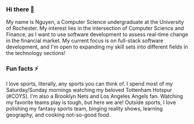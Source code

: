 ### Hi there 👋 

My name is Nguyen, a Computer Science undergraduate at the University of Rochester. My interest lies in the intersection of Computer Science and Finance, as I want to use software development to assess real-time change in the financial market. My current focus is on full-stack software development, and I'm open to expanding my skill sets into different fields in the technology sections!

### Fun facts ⚡

I love sports, literally, any sports you can think of. I spend most of my Saturday/Sunday mornings watching my beloved Tottenham Hotspur (#COYS). I'm also a Brooklyn Nets and Los Angeles Angels fan. Watching my favorite teams play is tough, but here we are! Outside sports, I love polishing my fantasy sports team, binging reality shows, learning geography, and cooking not-so-good food.


<!--
**phuc-nguyen-tran/phuc-nguyen-tran** is a ✨ _special_ ✨ repository because its `README.md` (this file) appears on your GitHub profile.

Here are some ideas to get you started:

- 🔭 I’m currently working on ...
- 🌱 I’m currently learning ...
- 👯 I’m looking to collaborate on ...
- 🤔 I’m looking for help with ...
- 💬 Ask me about ...
- 📫 How to reach me: ...
- 😄 Pronouns: ...
- ⚡ Fun fact: ...
-->

